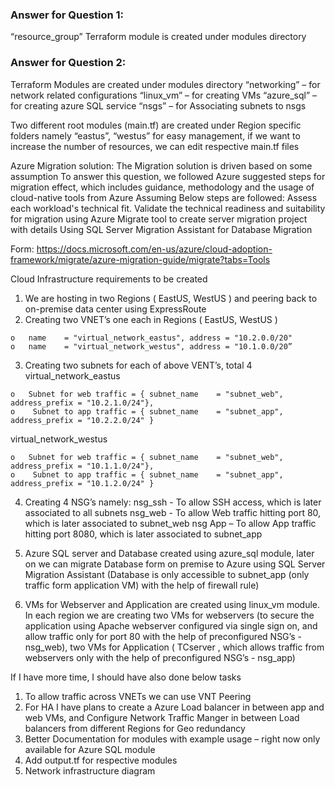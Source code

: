 ### Answer for Question 1:
“resource_group” Terraform module is created under modules directory  

### Answer for Question 2:
Terraform Modules are created under modules directory
“networking” – for network related configurations 
“linux_vm” – for creating VMs
“azure_sql” – for creating azure SQL service
“nsgs” – for Associating subnets to nsgs 

Two different root modules (main.tf) are created under Region specific folders namely 
“eastus”, “westus” for easy management, if we want to increase the number of resources, we can edit respective main.tf files 

Azure Migration solution: The Migration solution is driven based on some assumption 
To answer this question, we followed Azure suggested steps for migration effect, which includes guidance, methodology and the usage of cloud-native tools from Azure
Assuming Below steps are followed:
Assess each workload's technical fit. Validate the technical readiness and suitability for migration using Azure Migrate tool to create server migration project with details 
Using SQL Server Migration Assistant for Database Migration 

Form: https://docs.microsoft.com/en-us/azure/cloud-adoption-framework/migrate/azure-migration-guide/migrate?tabs=Tools

Cloud Infrastructure requirements to be created 
1.	We are hosting in two Regions ( EastUS, WestUS ) and peering back to on-premise data center using ExpressRoute
2.	Creating two VNET’s one each in Regions ( EastUS, WestUS ) 
~~~
o	name    = "virtual_network_eastus", address = "10.2.0.0/20"
o	name    = "virtual_network_westus", address = "10.1.0.0/20”
~~~
3.	Creating two subnets for each of above VENT’s, total 4 
virtual_network_eastus
~~~
o	Subnet for web traffic = { subnet_name    = "subnet_web", address_prefix = "10.2.1.0/24"},
o	 Subnet to app traffic = { subnet_name    = "subnet_app", address_prefix = "10.2.2.0/24" }
~~~
virtual_network_westus
~~~
o	Subnet for web traffic = { subnet_name    = "subnet_web", address_prefix = "10.1.1.0/24"},
o	 Subnet to app traffic = { subnet_name    = "subnet_app", address_prefix = "10.1.2.0/24" }
~~~
4.	Creating 4 NSG’s namely: 
nsg_ssh - To allow SSH access, which is later associated to all subnets 
nsg_web - To allow Web traffic hitting port 80, which is later associated to subnet_web
nsg App – To allow App traffic hitting port 8080, which is later associated to subnet_app

5.	Azure SQL server and Database created using azure_sql module, later on we can migrate Database form on premise to Azure using SQL Server Migration Assistant (Database is only accessible to subnet_app (only traffic form application VM) with the help of firewall rule)
6.	VMs for Webserver and Application are created using linux_vm module.
In each region we are creating two VMs for webservers (to secure the application using Apache webserver configured via single sign on, and allow traffic only for port 80 with the help of  preconfigured NSG’s - nsg_web), two VMs for Application ( TCserver , which allows traffic from webservers only with the help of preconfigured NSG’s - nsg_app)  

If I have more time, I should have also done below tasks 
1.	To allow traffic across VNETs we can use VNT Peering 
2.	For HA I have plans to create a Azure Load balancer in between app and web VMs, and Configure Network Traffic Manger in between Load balancers from different Regions for Geo redundancy 
3.	Better Documentation for modules with example usage – right now only available for Azure SQL module 
4.	Add output.tf for respective modules 
5.	Network infrastructure diagram
